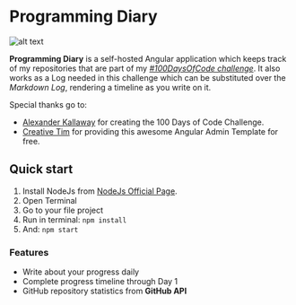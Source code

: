 # Programming Diary

![alt text](http://i.imgur.com/9pkLmA9.png "Programming Diary")

**Programming Diary** is a self-hosted Angular application which keeps track of my repositories that are part of my *[#100DaysOfCode challenge](https://medium.freecodecamp.com/join-the-100daysofcode-556ddb4579e4)*. It also works as a Log needed in this challenge which can be substituted over the *Markdown Log*, rendering a timeline as you write on it.

Special thanks go to:
- [Alexander Kallaway](https://medium.freecodecamp.com/@ka11away) for creating the 100 Days of Code Challenge.
- [Creative Tim](https://www.creative-tim.com/product/material-dashboard-angular2) for providing this awesome Angular Admin Template for free.

## Quick start

1. Install NodeJs from [NodeJs Official Page](https://nodejs.org/en).
2. Open Terminal
3. Go to your file project
4. Run in terminal: ```npm install```
5. And: ```npm start```

### Features

- Write about your progress daily
- Complete progress timeline through Day 1
- GitHub repository statistics from **GitHub API**